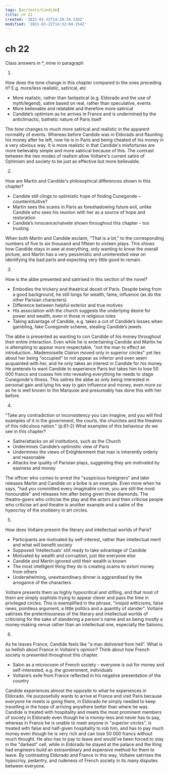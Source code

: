 ```yaml
---
tags: [en/texts/Candide]
title: ch 22
created: '2021-01-22T14:20:34.316Z'
modified: '2021-01-22T14:32:04.254Z'
---
```


# ch 22
Class answers in *, mine in paragraph

1.
How does the tone change in this chapter compared to the ones preceding it? E.g. more/less realistic, satirical, etc 
- More realistic, rather than fantastical (e.g. Eldorado and the use of myth/legend), satire based on real, rather than speculative, events 
- More believable and relatable and therefore more satirical 
- Candide’s optimism as he arrives in France and is undermined by the anticlimactic, bathetic nature of Paris itself 

The tone changes to much more satirical and realistic in the apparent normality of events. Whereas before Candide was in Eldorado and flaunting his money after he left, now he is in Paris and being cheated of his money in a very obvious way. It is more realistic in that Candide's misfortunes are more believably simple and more satirical because of this. The contrast between the two modes of realism allow Voltaire's current satire of Optimism and society to be just as effective but more believable.

2.
How are Martin and Candide's philosophical differences shown in this chapter? 
- Candide still clings to optimistic hope of finding Cunegonde – counterintuitive? 
- Martin sees the scams in Paris as foreshadowing future evil, unlike Candide who sees his reunion with her as a source of hope and restoration 
- Candide’s innocence/naivete shown throughout this chapter – too trusting 

When both Martin and Candide exclaim, "That is a lot," to the corresponding numbers of five to six thousand and fifteen to sixteen plays. This shows how Candide stays in awe at everything, only wanting to know the overall picture, and Martin has a very pessimistic and uninterested view on identifying the bad parts and expecting very little good to remain.

3.
How is the abbe presented and satirised in this section of the novel? 
- Embodies the trickery and theatrical deceit of Paris. Despite being from a good background, he still longs for wealth, fame, influence (as do the other Parisian characters) 
- Difference between helpful exterior and true motives 
- His association with the church suggests the underlying desire for power and wealth, even in those in religious roles 
- Taking advantage of Candide, e.g. takes a cut of Candide’s losses when gambling, fake Cunegonde scheme, stealing Candide’s jewels 

The abbe is presented as wanting to con Candide of his money throughout their entire interaction. Even while he is entertaining Candide and Martin he is attempting to appear more respectable, "not the man to effect an introduction...Mademoiselle Clairon moved only in superior circles" yet lies about her being "occupied" to not appear as inferior and even seem acquainted with her, and he only takes an interest in Candide for his money. He pretends to want Candide to experience Paris but takes him to lose 50 000 francs and coaxes him into revealing everything he needs to stage Cunegonde's illness. This satires the abbe as only being interested in personal gain and lying his way to gain influence and money, even more so as he is well known to the Marquise and presumably has done this with her before.

4.
"Take any contradiction or inconsistency you can imagine, and you will find examples of it in the government, the courts, the churches and the theatres of this ridiculous nation." (p.61-2) What examples of this behaviour do we see in this chapter?
- Satire/attacks on all institutions, such as the Church 
- Undermines Candide’s optimistic view of Paris 
- Undermines the views of Enlightenment that man is inherently orderly and reasonable 
- Attacks low quality of Parisian plays, suggesting they are motivated by easiness and money 

The officer who comes to arrest the "suspicious foreigners" and later releases Martin and Candide on a bribe is an example. Even more when he says,  "had you committed every imaginable crime, you are still the most honourable" and releases him after being given three diamonds.
The theatre-goers who criticise the play and the actors and then criticise people who criticise art and theatre is another example and a satire of the hypocrisy of  the snobbery in art circles.

5.
How does Voltaire present the literary and intellectual worlds of Paris? 
- Participants are motivated by self-interest, rather than intellectual merit and what will benefit society 
- Supposed ‘intellectuals’ still ready to take advantage of Candide 
- Motivated by wealth and corruption, just like everyone else  
- Candide and Martin ignored until their wealth is known 
- The most intelligent thing they do is creating scams to extort money from others 
- Underwhelming, unextraordinary dinner is aggrandised by the arrogance of the characters 

Voltaire presents them as highly hypocritical and stifling, and that most of them are simply sophists trying to appear clever and pass the time in privileged circles. This is exemplified in the phrase, "insipid witticisms, false news, pointless argument, a little politics and a quantity of slander". Voltaire satirises the pretentiousness of the literary and intellectual worlds of criticising for the sake of slandering a person's name and as being mostly a money-making venue rather than an intellectual one, especially the Saloons.

6.
As he leaves France, Candide feels like "a man delivered from hell". What is so hellish about France in Voltaire's opinion? Think about how French society is presented throughout this chapter. 
- Salon as a microcosm of French society – everyone is out for money and self-interested, e.g. the government, individuals 
- Voltaire’s exile from France reflected in his negative presentation of the country 

Candide experiences almost the opposite to what he experiences in Eldorado.
He purposefully wants to arrive at France and visit Paris because everyone he meets is going there, in Eldorado he simply needed to keep travelling in the hope of arriving anywhere better than where he was. Candide is treated with hospitality and meets the most prominent members of society in Eldorado even though he is money-less and never has to pay, whereas in France he is unable to meet anyone in "superior circles", is treated with false and half-given hospitality to rob him, and has to pay much money even though he is very rich and can lose 50 000 francs without much thought. He also has to pay to leave and would've been forced to stay in the "darkest" cell, while in Eldorado he stayed at the palace and the King had engineers build an extraordinary and expensive method for them to leave. By contrasting Eldorado and France in this way, Voltaire satirises the hypocrisy, pedantry, and rudeness of French society in its many disputes between everyone.

